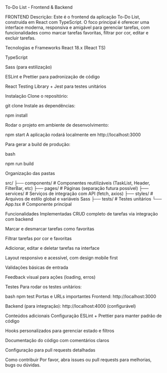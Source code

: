 To-Do List - Frontend & Backend

FRONTEND
Descrição: Este é o frontend da aplicação To-Do List, construída em React com TypeScript. O foco principal é oferecer uma interface moderna, responsiva e amigável para gerenciar tarefas, com funcionalidades como marcar tarefas favoritas, filtrar por cor, editar e excluir tarefas.

Tecnologias e Frameworks
React 18.x (React TS)

TypeScript

Sass (para estilização)

ESLint e Prettier para padronização de código

React Testing Library + Jest para testes unitários

Instalação
Clone o repositório:

git clone <url-do-repositorio-frontend>
Instale as dependências:

npm install

Rodar o projeto em ambiente de desenvolvimento:

npm start
A aplicação rodará localmente em http://localhost:3000

Para gerar a build de produção:

bash

npm run build

Organização das pastas

src/
├── components/           # Componentes reutilizáveis (TaskList, Header, FilterBar, etc)
├── pages/                # Páginas (separação futura possível)
├── services/             # Serviços de integração com API (fetch, axios)
├── styles/               # Arquivos de estilo global e variáveis Sass
├── tests/                # Testes unitários
└── App.tsx               # Componente principal

Funcionalidades Implementadas
CRUD completo de tarefas via integração com backend

Marcar e desmarcar tarefas como favoritas

Filtrar tarefas por cor e favoritas

Adicionar, editar e deletar tarefas na interface

Layout responsivo e acessível, com design mobile first

Validações básicas de entrada

Feedback visual para ações (loading, erros)

Testes
Para rodar os testes unitários:

bash
npm test
Portas e URLs importantes
Frontend: http://localhost:3000

Backend (para integração): http://localhost:4000 (configurável)

Conteúdos adicionais
Configuração ESLint + Prettier para manter padrão de código

Hooks personalizados para gerenciar estado e filtros

Documentação do código com comentários claros

Configuração para pull requests detalhadas

Como contribuir
Por favor, abra issues ou pull requests para melhorias, bugs ou dúvidas.
